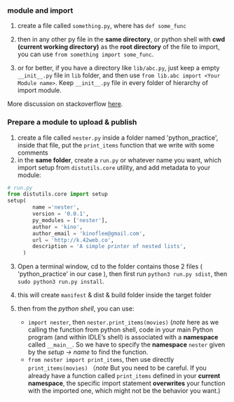 
### module and import

1. create a file called `something.py`, where has `def some_func`
2. then in any other py file in the **same directory**, or python shell with **cwd (current working directory)** as the **root directory** of the file to import, you can use `from something import some_func`.

3. or for better, if you have a directory like `lib/abc.py`, just keep a empty `__init__.py` file in `lib` folder, and then use `from lib.abc import <Your Module name>`.
Keep `__init__.py` file in every folder of hierarchy of import module.

More discussion on stackoverflow [here](https://stackoverflow.com/questions/279237/import-a-module-from-a-relative-path).


### Prepare a module to upload & publish
1. create a file called `nester.py` inside a folder named 'python_practice', inside that file, put the `print_items` function that we write with some comments
2. in the **same folder**, create a `run.py` or whatever name you want, which import setup from `distutils.core` utility, and add metadata to your module:

```python
# run.py
from distutils.core import setup
setup(
		name ='nester',
		version = '0.0.1',
		py_modules = ['nester'],
		author = 'kino',
		author_email = 'kinoflee@gmail.com',
		url = 'http://k.42web.co',
		description = 'A simple printer of nested lists',
	 )
```

3. Open a terminal window, cd to the folder contains those 2 files ( 'python_practice' in our case ), then first run `python3 run.py sdist`,
then `sudo python3 run.py install`.

4. this will create `manifest` & dist & build folder inside the target folder
5. then from the *python shell*, you can use:
	- `import nester`, then `nester.print_items(movies)` (*note* here as we calling the function from python shell, code in your main Python program (and within IDLE’s shell) is associated with a **namespace** called `__main__`. So we have to specify the **namespace** `nester` given by the *setup -> name* to find the function. 
	- `from nester import print_items`, then use directly `print_items(movies)` （*note* But you need to be careful. If you already have a function called `print_items` defined in your **current namespace**, the specific import statement **overwrites** your function with the imported one, which might not be the behavior you want.)

